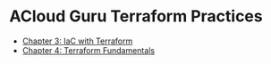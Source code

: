 # ACloud Guru Terraform Practices

- [Chapter 3: IaC with Terraform](chapter-3)
- [Chapter 4: Terraform Fundamentals](chapter-4)